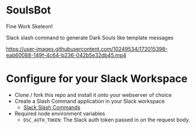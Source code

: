 # SoulsBot
Fine Work Skeleon!

Slack slash command to generate Dark Souls like template messages

https://user-images.githubusercontent.com/10249534/172015398-eab60088-149f-4c64-b236-042b5e32db45.mp4


# Configure for your Slack Workspace

* Clone / fork this repo and install it onto your webserver of choice
* Create a Slash Command application in your Slack workspace
  * [Slack Slash Commands](https://api.slack.com/interactivity/slash-commands)
* Required node environment variables
  * `DSC_AUTH_TOKEN`: The Slack auth token passed in on the request body.

